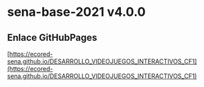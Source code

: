 # **sena-base-2021 v4.0.0**

## **Enlace GitHubPages**

[https://ecored-sena.github.io/DESARROLLO_VIDEOJUEGOS_INTERACTIVOS_CF1](https://ecored-sena.github.io/DESARROLLO_VIDEOJUEGOS_INTERACTIVOS_CF1)
